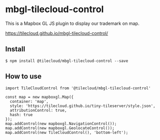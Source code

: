 # mbgl-tilecloud-control

This is a Mapbox GL JS plugin to display our trademark on map.

https://tilecloud.github.io/mbgl-tilecloud-control/

## Install

```
$ npm install @tilecloud/mbgl-tilecloud-control --save
```

## How to use

```node
import TileCloudControl from '@tilecloud/mbgl-tilecloud-control'

const map = new mapboxgl.Map({
  container: 'map',
  style: 'https://tilecloud.github.io/tiny-tileserver/style.json',
  attributionControl: true,
  hash: true
});
map.addControl(new mapboxgl.NavigationControl());
map.addControl(new mapboxgl.GeolocateControl());
map.addControl(new TileCloudControl(), 'bottom-left');
```
